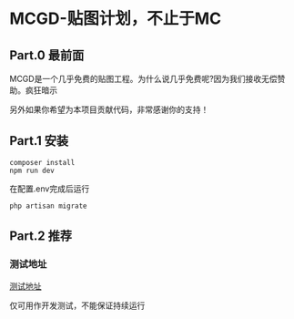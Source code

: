 # MCGD-贴图计划，不止于MC

## Part.0 最前面

MCGD是一个几乎免费的贴图工程。为什么说几乎免费呢?因为我们接收无偿赞助。疯狂暗示

另外如果你希望为本项目贡献代码，非常感谢你的支持！

## Part.1 安装

```
composer install
npm run dev
```
在配置.env完成后运行
```
php artisan migrate
```
## Part.2 推荐

### 测试地址

[测试地址](http://111.230.250.173)

仅可用作开发测试，不能保证持续运行
